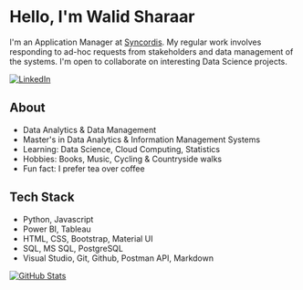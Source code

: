 # Hello, I'm Walid Sharaar

I'm an Application Manager at [Syncordis](https://www.syncordisconsulting.com/). My regular work involves responding to ad-hoc requests from stakeholders and data management of the systems. I'm open to collaborate on interesting Data Science projects.

[![LinkedIn](https://img.shields.io/badge/LinkedIn-%230077B5.svg?&style=flat&logo=linkedin&logoColor=white)](https://www.linkedin.com/in/sharaar/)

## About
- Data Analytics & Data Management
- Master's in Data Analytics & Information Management Systems
- Learning: Data Science, Cloud Computing, Statistics
- Hobbies: Books, Music, Cycling & Countryside walks
- Fun fact: I prefer tea over coffee

## Tech Stack
- Python, Javascript
- Power BI, Tableau
- HTML, CSS, Bootstrap, Material UI
- SQL, MS SQL, PostgreSQL
- Visual Studio, Git, Github, Postman API, Markdown

[![GitHub Stats](https://github-readme-stats.vercel.app/api/top-langs/?username=walidsharaar&theme=buefy&layout=compact)](https://github.com/walidsharaar)
